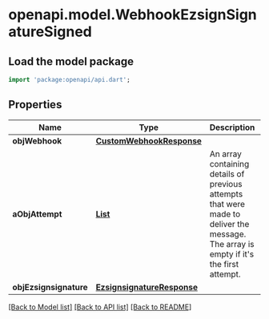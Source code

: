 # openapi.model.WebhookEzsignSignatureSigned

## Load the model package
```dart
import 'package:openapi/api.dart';
```

## Properties
Name | Type | Description | Notes
------------ | ------------- | ------------- | -------------
**objWebhook** | [**CustomWebhookResponse**](CustomWebhookResponse.md) |  | 
**aObjAttempt** | [**List<AttemptResponseCompound>**](AttemptResponse.md) | An array containing details of previous attempts that were made to deliver the message. The array is empty if it's the first attempt. | [default to const []]
**objEzsignsignature** | [**EzsignsignatureResponse**](EzsignsignatureResponse.md) |  | 

[[Back to Model list]](../README.md#documentation-for-models) [[Back to API list]](../README.md#documentation-for-api-endpoints) [[Back to README]](../README.md)


